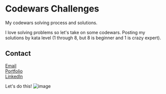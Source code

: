 # Codewars Challenges

My codewars solving process and solutions.

I love solving problems so let's take on some codewars. Posting my solutions by kata level (1 through 8, but 8 is beginner and 1 is crazy expert).

## Contact

[Email](kmorandev@gmail.com)<br>
[Portfolio](https://github.com/kimberlym4488/reactive-portfolio)<br>
[LinkedIn](https://www.linkedin.com/in/kim-moran-82158371/)<br>

Let's do this!
![image](https://user-images.githubusercontent.com/92805933/172551139-84ef24d5-004e-42ff-b37c-5d0870e32f23.png)

